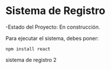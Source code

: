 <h1> Sistema de Registro</h1>

-Estado del Proyecto: En construcción.

Para ejecutar el sistema, debes poner:

```npm install react```

sistema de registro 2
